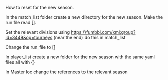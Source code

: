How to reset for the new season.

In the match_list folder create a new directory for the new season.  Make the run file read [].

Set the relevant divisions using https://fumbbl.com/xml:group?id=3449&op=tourneys (near the end) do this in match_list

Change the run_file to []

In player_list create a new folder for the new season with the same yaml files all with {}

In Master loc change the references to the relevant season